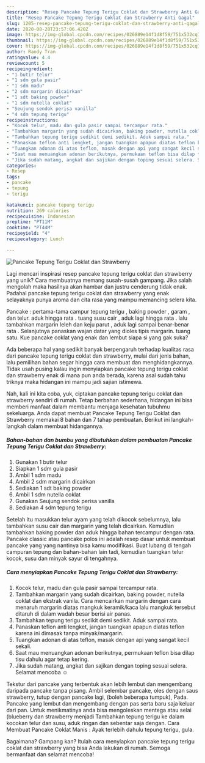 ```yaml
---
description: "Resep Pancake Tepung Terigu Coklat dan Strawberry Anti Gagal"
title: "Resep Pancake Tepung Terigu Coklat dan Strawberry Anti Gagal"
slug: 1205-resep-pancake-tepung-terigu-coklat-dan-strawberry-anti-gagal
date: 2020-08-28T23:57:06.420Z
image: https://img-global.cpcdn.com/recipes/026889e14f1d8f59/751x532cq70/pancake-tepung-terigu-coklat-dan-strawberry-foto-resep-utama.jpg
thumbnail: https://img-global.cpcdn.com/recipes/026889e14f1d8f59/751x532cq70/pancake-tepung-terigu-coklat-dan-strawberry-foto-resep-utama.jpg
cover: https://img-global.cpcdn.com/recipes/026889e14f1d8f59/751x532cq70/pancake-tepung-terigu-coklat-dan-strawberry-foto-resep-utama.jpg
author: Randy Tran
ratingvalue: 4.4
reviewcount: 5
recipeingredient:
- "1 butir telur"
- "1 sdm gula pasir"
- "1 sdm madu"
- "2 sdm margarin dicairkan"
- "1 sdt baking powder"
- "1 sdm nutella coklat"
- "Seujung sendok perisa vanilla"
- "4 sdm tepung terigu"
recipeinstructions:
- "Kocok telur, madu dan gula pasir sampai tercampur rata."
- "Tambahkan margarin yang sudah dicairkan, baking powder, nutella coklat dan ekstrak vanila. Cara mencairkan margarin dengan cara menaruh margarin diatas mangkuk keramik/kaca lalu mangkuk tersebut ditaruh di dalam wadah besar berisi air panas."
- "Tambahkan tepung terigu sedikit demi sedikit. Aduk sampai rata."
- "Panaskan teflon anti lengket, jangan tuangkan apapun diatas teflon karena ini dimasak tanpa minyak/margarin."
- "Tuangkan adonan di atas teflon, masak dengan api yang sangat kecil sekali."
- "Saat mau menuangkan adonan berikutnya, permukaan teflon bisa dilap tisu dahulu agar tetap kering."
- "Jika sudah matang, angkat dan sajikan dengan toping sesuai selera. Selamat mencoba ☺️"
categories:
- Resep
tags:
- pancake
- tepung
- terigu

katakunci: pancake tepung terigu 
nutrition: 269 calories
recipecuisine: Indonesian
preptime: "PT11M"
cooktime: "PT44M"
recipeyield: "4"
recipecategory: Lunch

---
```



![Pancake Tepung Terigu Coklat dan Strawberry](https://img-global.cpcdn.com/recipes/026889e14f1d8f59/751x532cq70/pancake-tepung-terigu-coklat-dan-strawberry-foto-resep-utama.jpg)

Lagi mencari inspirasi resep pancake tepung terigu coklat dan strawberry yang unik? Cara membuatnya memang susah-susah gampang. Jika salah mengolah maka hasilnya akan hambar dan justru cenderung tidak enak. Padahal pancake tepung terigu coklat dan strawberry yang enak selayaknya punya aroma dan cita rasa yang mampu memancing selera kita.

Pancake : pertama-tama campur tepung terigu , baking powder , garam , dan telur. aduk hingga rata . tuang susu cair , aduk lagi hingga rata . lalu tambahkan margarin leleh dan keju parut , aduk lagi sampai benar-benar rata . Selanjutnya panaskan wajan datar yang dioles tipis margarin. tuang satu. Kue pancake coklat yang enak dan lembut siapa si yang gak suka?

Ada beberapa hal yang sedikit banyak berpengaruh terhadap kualitas rasa dari pancake tepung terigu coklat dan strawberry, mulai dari jenis bahan, lalu pemilihan bahan segar hingga cara membuat dan menghidangkannya. Tidak usah pusing kalau ingin menyiapkan pancake tepung terigu coklat dan strawberry enak di mana pun anda berada, karena asal sudah tahu triknya maka hidangan ini mampu jadi sajian istimewa.


Nah, kali ini kita coba, yuk, ciptakan pancake tepung terigu coklat dan strawberry sendiri di rumah. Tetap berbahan sederhana, hidangan ini bisa memberi manfaat dalam membantu menjaga kesehatan tubuhmu sekeluarga. Anda dapat membuat Pancake Tepung Terigu Coklat dan Strawberry memakai 8 bahan dan 7 tahap pembuatan. Berikut ini langkah-langkah dalam membuat hidangannya.

<!--inarticleads1-->

##### Bahan-bahan dan bumbu yang dibutuhkan dalam pembuatan Pancake Tepung Terigu Coklat dan Strawberry:

1. Gunakan 1 butir telur
1. Siapkan 1 sdm gula pasir
1. Ambil 1 sdm madu
1. Ambil 2 sdm margarin dicairkan
1. Sediakan 1 sdt baking powder
1. Ambil 1 sdm nutella coklat
1. Gunakan Seujung sendok perisa vanilla
1. Sediakan 4 sdm tepung terigu


Setelah itu masukkan telur ayam yang telah dikocok sebelumnya, lalu tambahkan susu cair dan margarin yang telah dicairkan. Kemudian tambahkan baking powder dan aduk hingga bahan tercampur dengan rata. Pancake classic atau pancake polos ini adalah resep dasar untuk membuat pancake yang yang nantinya bisa kamu modifikasi. Buat lubang di tengah campuran tepung dan bahan-bahan lain tadi, kemudian tuangkan telur kocok, susu dan minyak sayur di tengahnya. 

<!--inarticleads2-->

##### Cara menyiapkan Pancake Tepung Terigu Coklat dan Strawberry:

1. Kocok telur, madu dan gula pasir sampai tercampur rata.
1. Tambahkan margarin yang sudah dicairkan, baking powder, nutella coklat dan ekstrak vanila. Cara mencairkan margarin dengan cara menaruh margarin diatas mangkuk keramik/kaca lalu mangkuk tersebut ditaruh di dalam wadah besar berisi air panas.
1. Tambahkan tepung terigu sedikit demi sedikit. Aduk sampai rata.
1. Panaskan teflon anti lengket, jangan tuangkan apapun diatas teflon karena ini dimasak tanpa minyak/margarin.
1. Tuangkan adonan di atas teflon, masak dengan api yang sangat kecil sekali.
1. Saat mau menuangkan adonan berikutnya, permukaan teflon bisa dilap tisu dahulu agar tetap kering.
1. Jika sudah matang, angkat dan sajikan dengan toping sesuai selera. Selamat mencoba ☺️


Tekstur dari pancake yang terbentuk akan lebih lembut dan mengembang daripada pancake tanpa pisang. Ambil selembar pancake, oles dengan saus strawberry, tutup dengan pancake lagi, (boleh beberapa tumpuk), Pada. Pancake yang lembut dan mengembang dengan pas serta baru saja keluar dari pan. Untuk menikmatinya anda bisa mengoleskan mentega atau selai (blueberry dan strawberry menjadi Tambahkan tepung terigu ke dalam kocokan telur dan susu, aduk ringan dan sebentar saja dengan. Cara Membuat Pancake Coklat Manis : Ayak terlebih dahulu tepung terigu, gula. 

Bagaimana? Gampang kan? Itulah cara menyiapkan pancake tepung terigu coklat dan strawberry yang bisa Anda lakukan di rumah. Semoga bermanfaat dan selamat mencoba!
